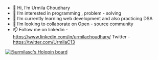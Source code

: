- 👋 Hi, I’m Urmila Choudhary
- 👀 I’m interested in programming , problem - solving
- 🌱 I’m currently learning web development and also practicing DSA
- 💞️ I’m looking to collaborate on Open - source community
- 📫 Follow me on linkedin - https://www.linkedin.com/in/urmilachoudhary/
                   Twitter - https://twitter.com/UrmilaC13

<!---
Urmilasc/Urmilasc is a ✨ special ✨ repository because its `README.md` (this file) appears on your GitHub profile.
You can click the Preview link to take a look at your changes.
--->

[![@urmilasc's Holopin board](https://holopin.me/urmilasc)](https://holopin.io/@urmilasc)
